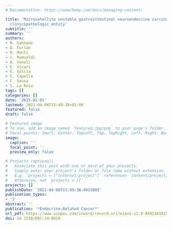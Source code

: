 ```yaml
---
# Documentation: https://wowchemy.com/docs/managing-content/

title: 'Microsatellite unstable gastrointestinal neuroendocrine carcinomas: A new
  clinicopathologic entity'
subtitle: ''
summary: ''
authors:
- N. Sahnane
- D. Furlan
- M. Monti
- C. Romualdi
- A. Vanoli
- E. Vicari
- E. Solcia
- C. Capella
- F. Sessa
- S. La Rosa
tags: []
categories: []
date: '2015-01-01'
lastmod: 2021-04-06T15:49:38+02:00
featured: false
draft: false

# Featured image
# To use, add an image named `featured.jpg/png` to your page's folder.
# Focal points: Smart, Center, TopLeft, Top, TopRight, Left, Right, BottomLeft, Bottom, BottomRight.
image:
  caption: ''
  focal_point: ''
  preview_only: false

# Projects (optional).
#   Associate this post with one or more of your projects.
#   Simply enter your project's folder or file name without extension.
#   E.g. `projects = ["internal-project"]` references `content/project/deep-learning/index.md`.
#   Otherwise, set `projects = []`.
projects: []
publishDate: '2021-04-06T13:49:38.042280Z'
publication_types:
- '2'
abstract: ''
publication: '*Endocrine-Related Cancer*'
url_pdf: https://www.scopus.com/inward/record.uri?eid=2-s2.0-84923618154&doi=10.1530%2fERC-14-0410&partnerID=40&md5=2bbf740489d88cf172fa8b3a40c05ba2
doi: 10.1530/ERC-14-0410
---
```


